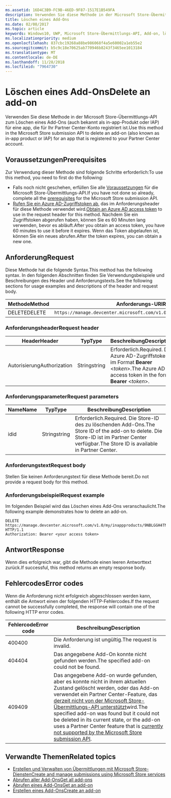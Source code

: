 ```yaml
---
ms.assetid: 16D4C3B9-FC9B-46ED-9F87-1517E1B549FA
description: Verwenden Sie diese Methode in der Microsoft Store-Übermittlungs-API zum Löschen eines Add-Ons für eine app, die für Ihr Partner Center-Konto registriert ist.
title: Löschen eines Add-Ons
ms.date: 02/08/2017
ms.topic: article
keywords: Windows10, UWP, Microsoft Store-Übermittlungs-API, Add-on, löschen, In-App-Produkt, IAP
ms.localizationpriority: medium
ms.openlocfilehash: 837cbc19268a88be986068f4a5e60002a1eb55e2
ms.sourcegitcommit: b5c9c18e70625ab770946b8243f3465ee1013184
ms.translationtype: MT
ms.contentlocale: de-DE
ms.lasthandoff: 11/28/2018
ms.locfileid: "7964730"
---
```

# <a name="delete-an-add-on"></a><span data-ttu-id="e0d5e-104">Löschen eines Add-Ons</span><span class="sxs-lookup"><span data-stu-id="e0d5e-104">Delete an add-on</span></span>

<span data-ttu-id="e0d5e-105">Verwenden Sie diese Methode in der Microsoft Store-Übermittlungs-API zum Löschen eines Add-Ons (auch bekannt als in-app-Produkt oder IAP) für eine app, die für Ihr Partner Center-Konto registriert ist.</span><span class="sxs-lookup"><span data-stu-id="e0d5e-105">Use this method in the Microsoft Store submission API to delete an add-on (also known as in-app product or IAP) for an app that is registered to your Partner Center account.</span></span>

## <a name="prerequisites"></a><span data-ttu-id="e0d5e-106">Voraussetzungen</span><span class="sxs-lookup"><span data-stu-id="e0d5e-106">Prerequisites</span></span>

<span data-ttu-id="e0d5e-107">Zur Verwendung dieser Methode sind folgende Schritte erforderlich:</span><span class="sxs-lookup"><span data-stu-id="e0d5e-107">To use this method, you need to first do the following:</span></span>

* <span data-ttu-id="e0d5e-108">Falls noch nicht geschehen, erfüllen Sie alle [Voraussetzungen](create-and-manage-submissions-using-windows-store-services.md#prerequisites) für die Microsoft Store-Übermittlungs-API.</span><span class="sxs-lookup"><span data-stu-id="e0d5e-108">If you have not done so already, complete all the [prerequisites](create-and-manage-submissions-using-windows-store-services.md#prerequisites) for the Microsoft Store submission API.</span></span>
* <span data-ttu-id="e0d5e-109">[Rufen Sie ein Azure AD-Zugriffstoken ab](create-and-manage-submissions-using-windows-store-services.md#obtain-an-azure-ad-access-token), das im Anforderungsheader für diese Methode verwendet wird.</span><span class="sxs-lookup"><span data-stu-id="e0d5e-109">[Obtain an Azure AD access token](create-and-manage-submissions-using-windows-store-services.md#obtain-an-azure-ad-access-token) to use in the request header for this method.</span></span> <span data-ttu-id="e0d5e-110">Nachdem Sie ein Zugriffstoken abgerufen haben, können Sie es 60 Minuten lang verwenden, bevor es abläuft.</span><span class="sxs-lookup"><span data-stu-id="e0d5e-110">After you obtain an access token, you have 60 minutes to use it before it expires.</span></span> <span data-ttu-id="e0d5e-111">Wenn das Token abgelaufen ist, können Sie ein neues abrufen.</span><span class="sxs-lookup"><span data-stu-id="e0d5e-111">After the token expires, you can obtain a new one.</span></span>

## <a name="request"></a><span data-ttu-id="e0d5e-112">Anforderung</span><span class="sxs-lookup"><span data-stu-id="e0d5e-112">Request</span></span>

<span data-ttu-id="e0d5e-113">Diese Methode hat die folgende Syntax.</span><span class="sxs-lookup"><span data-stu-id="e0d5e-113">This method has the following syntax.</span></span> <span data-ttu-id="e0d5e-114">In den folgenden Abschnitten finden Sie Verwendungsbeispiele und Beschreibungen des Header und Anforderungstexts.</span><span class="sxs-lookup"><span data-stu-id="e0d5e-114">See the following sections for usage examples and descriptions of the header and request body.</span></span>

| <span data-ttu-id="e0d5e-115">Methode</span><span class="sxs-lookup"><span data-stu-id="e0d5e-115">Method</span></span> | <span data-ttu-id="e0d5e-116">Anforderungs-URI</span><span class="sxs-lookup"><span data-stu-id="e0d5e-116">Request URI</span></span>                                                      |
|--------|------------------------------------------------------------------|
| <span data-ttu-id="e0d5e-117">DELETE</span><span class="sxs-lookup"><span data-stu-id="e0d5e-117">DELETE</span></span>    | ```https://manage.devcenter.microsoft.com/v1.0/my/inappproducts/{inAppProductId}``` |


### <a name="request-header"></a><span data-ttu-id="e0d5e-118">Anforderungsheader</span><span class="sxs-lookup"><span data-stu-id="e0d5e-118">Request header</span></span>

| <span data-ttu-id="e0d5e-119">Header</span><span class="sxs-lookup"><span data-stu-id="e0d5e-119">Header</span></span>        | <span data-ttu-id="e0d5e-120">Typ</span><span class="sxs-lookup"><span data-stu-id="e0d5e-120">Type</span></span>   | <span data-ttu-id="e0d5e-121">Beschreibung</span><span class="sxs-lookup"><span data-stu-id="e0d5e-121">Description</span></span>                                                                 |
|---------------|--------|-----------------------------------------------------------------------------|
| <span data-ttu-id="e0d5e-122">Autorisierung</span><span class="sxs-lookup"><span data-stu-id="e0d5e-122">Authorization</span></span> | <span data-ttu-id="e0d5e-123">String</span><span class="sxs-lookup"><span data-stu-id="e0d5e-123">string</span></span> | <span data-ttu-id="e0d5e-124">Erforderlich.</span><span class="sxs-lookup"><span data-stu-id="e0d5e-124">Required.</span></span> <span data-ttu-id="e0d5e-125">Das Azure AD-Zugriffstoken im Format **Bearer** &lt;*token*&gt;.</span><span class="sxs-lookup"><span data-stu-id="e0d5e-125">The Azure AD access token in the form **Bearer** &lt;*token*&gt;.</span></span> |


### <a name="request-parameters"></a><span data-ttu-id="e0d5e-126">Anforderungsparameter</span><span class="sxs-lookup"><span data-stu-id="e0d5e-126">Request parameters</span></span>

| <span data-ttu-id="e0d5e-127">Name</span><span class="sxs-lookup"><span data-stu-id="e0d5e-127">Name</span></span>        | <span data-ttu-id="e0d5e-128">Typ</span><span class="sxs-lookup"><span data-stu-id="e0d5e-128">Type</span></span>   | <span data-ttu-id="e0d5e-129">Beschreibung</span><span class="sxs-lookup"><span data-stu-id="e0d5e-129">Description</span></span>                                                                 |
|---------------|--------|-----------------------------------------------------------------------------|
| <span data-ttu-id="e0d5e-130">id</span><span class="sxs-lookup"><span data-stu-id="e0d5e-130">id</span></span> | <span data-ttu-id="e0d5e-131">String</span><span class="sxs-lookup"><span data-stu-id="e0d5e-131">string</span></span> | <span data-ttu-id="e0d5e-132">Erforderlich.</span><span class="sxs-lookup"><span data-stu-id="e0d5e-132">Required.</span></span> <span data-ttu-id="e0d5e-133">Die Store-ID des zu löschenden Add-Ons.</span><span class="sxs-lookup"><span data-stu-id="e0d5e-133">The Store ID of the add-on to delete.</span></span> <span data-ttu-id="e0d5e-134">Die Store-ID ist im Partner Center verfügbar.</span><span class="sxs-lookup"><span data-stu-id="e0d5e-134">The Store ID is available in Partner Center.</span></span>  |


### <a name="request-body"></a><span data-ttu-id="e0d5e-135">Anforderungstext</span><span class="sxs-lookup"><span data-stu-id="e0d5e-135">Request body</span></span>

<span data-ttu-id="e0d5e-136">Stellen Sie keinen Anforderungstext für diese Methode bereit.</span><span class="sxs-lookup"><span data-stu-id="e0d5e-136">Do not provide a request body for this method.</span></span>


### <a name="request-example"></a><span data-ttu-id="e0d5e-137">Anforderungsbeispiel</span><span class="sxs-lookup"><span data-stu-id="e0d5e-137">Request example</span></span>

<span data-ttu-id="e0d5e-138">Im folgenden Beispiel wird das Löschen eines Add-Ons veranschaulicht.</span><span class="sxs-lookup"><span data-stu-id="e0d5e-138">The following example demonstrates how to delete an add-on.</span></span>

```
DELETE https://manage.devcenter.microsoft.com/v1.0/my/inappproducts/9NBLGGH4TNMP HTTP/1.1
Authorization: Bearer <your access token>
```

## <a name="response"></a><span data-ttu-id="e0d5e-139">Antwort</span><span class="sxs-lookup"><span data-stu-id="e0d5e-139">Response</span></span>

<span data-ttu-id="e0d5e-140">Wenn dies erfolgreich war, gibt die Methode einen leeren Antworttext zurück.</span><span class="sxs-lookup"><span data-stu-id="e0d5e-140">If successful, this method returns an empty response body.</span></span>

## <a name="error-codes"></a><span data-ttu-id="e0d5e-141">Fehlercodes</span><span class="sxs-lookup"><span data-stu-id="e0d5e-141">Error codes</span></span>

<span data-ttu-id="e0d5e-142">Wenn die Anforderung nicht erfolgreich abgeschlossen werden kann, enthält die Antwort einen der folgenden HTTP-Fehlercodes.</span><span class="sxs-lookup"><span data-stu-id="e0d5e-142">If the request cannot be successfully completed, the response will contain one of the following HTTP error codes.</span></span>

| <span data-ttu-id="e0d5e-143">Fehlercode</span><span class="sxs-lookup"><span data-stu-id="e0d5e-143">Error code</span></span> |  <span data-ttu-id="e0d5e-144">Beschreibung</span><span class="sxs-lookup"><span data-stu-id="e0d5e-144">Description</span></span>                                                                                                                                                                           |
|--------|------------------|
| <span data-ttu-id="e0d5e-145">400</span><span class="sxs-lookup"><span data-stu-id="e0d5e-145">400</span></span>  | <span data-ttu-id="e0d5e-146">Die Anforderung ist ungültig.</span><span class="sxs-lookup"><span data-stu-id="e0d5e-146">The request is invalid.</span></span> |
| <span data-ttu-id="e0d5e-147">404</span><span class="sxs-lookup"><span data-stu-id="e0d5e-147">404</span></span>  | <span data-ttu-id="e0d5e-148">Das angegebene Add-On konnte nicht gefunden werden.</span><span class="sxs-lookup"><span data-stu-id="e0d5e-148">The specified add-on could not be found.</span></span>  |
| <span data-ttu-id="e0d5e-149">409</span><span class="sxs-lookup"><span data-stu-id="e0d5e-149">409</span></span>  | <span data-ttu-id="e0d5e-150">Das angegebene Add-on wurde gefunden, aber es konnte nicht in ihrem aktuellen Zustand gelöscht werden, oder das Add-on verwendet ein Partner Center-Feature, das [derzeit nicht von der Microsoft Store-Übermittlungs-API unterstützt](create-and-manage-submissions-using-windows-store-services.md#not_supported)wird.</span><span class="sxs-lookup"><span data-stu-id="e0d5e-150">The specified add-on was found but it could not be deleted in its current state, or the add-on uses a Partner Center feature that is [currently not supported by the Microsoft Store submission API](create-and-manage-submissions-using-windows-store-services.md#not_supported).</span></span> |   


## <a name="related-topics"></a><span data-ttu-id="e0d5e-151">Verwandte Themen</span><span class="sxs-lookup"><span data-stu-id="e0d5e-151">Related topics</span></span>

* [<span data-ttu-id="e0d5e-152">Erstellen und Verwalten von Übermittlungen mit Microsoft Store-Diensten</span><span class="sxs-lookup"><span data-stu-id="e0d5e-152">Create and manage submissions using Microsoft Store services</span></span>](create-and-manage-submissions-using-windows-store-services.md)
* [<span data-ttu-id="e0d5e-153">Abrufen aller Add-Ons</span><span class="sxs-lookup"><span data-stu-id="e0d5e-153">Get all add-ons</span></span>](get-all-add-ons.md)
* [<span data-ttu-id="e0d5e-154">Abrufen eines Add-Ons</span><span class="sxs-lookup"><span data-stu-id="e0d5e-154">Get an add-on</span></span>](get-an-add-on.md)
* [<span data-ttu-id="e0d5e-155">Erstellen eines Add-Ons</span><span class="sxs-lookup"><span data-stu-id="e0d5e-155">Create an add-on</span></span>](create-an-add-on.md)
